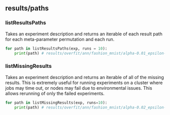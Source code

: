 ## results/paths
### listResultsPaths
Takes an experiment description and returns an iterable of each result path for each meta-parameter permutation and each run.
```python
for path in listResultsPaths(exp, runs = 10):
    print(path) # results/overfit/ann/fashion_mnist/alpha-0.01_epsilon-0.01/0
```

### listMissingResults
Takes an experiment description and returns an iterable of all of the missing results.
This is extremely useful for running experiments on a cluster where jobs may time out, or nodes may fail due to environmental issues.
This allows rerunning of only the failed experiments.
```python
for path in listMissingResults(exp, runs=10):
    print(path) # results/overfit/ann/fashion_mnist/alpha-0.02_epsilon-0.01/8
```
